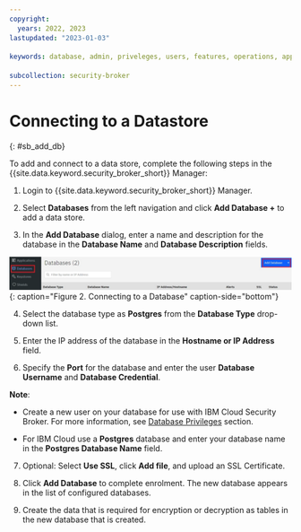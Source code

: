 ```yaml
---
copyright:
  years: 2022, 2023
lastupdated: "2023-01-03"

keywords: database, admin, priveleges, users, features, operations, application

subcollection: security-broker
---
```


# Connecting to a Datastore
{: #sb_add_db}

To add and connect to a data store, complete the following steps in the {{site.data.keyword.security_broker_short}} Manager:

1. Login to {{site.data.keyword.security_broker_short}} Manager.

2.  Select **Databases** from the left navigation and click **Add
    Database +** to add a data store.

3.  In the **Add Database** dialog, enter a name and description for the
    database in the **Database Name** and **Database Description**
    fields.

![Database](../images/database.svg){: caption="Figure 2. Connecting to a Database" caption-side="bottom"}

4.  Select the database type as **Postgres** from the **Database Type**
    drop-down list.

5.  Enter the IP address of the database in the **Hostname or IP
    Address** field.

6.  Specify the **Port** for the database and enter the user **Database
    Username** and **Database Credential**.

**Note**:

-   Create a new user on your database for use with IBM Cloud Security
    Broker. For more information, see [Database Privileges](/docs/security-broker?topic=security-broker-sb_db_priveleges) section.

-   For IBM Cloud use a **Postgres** database and enter your database
    name in the **Postgres Database Name** field.

7.  Optional: Select **Use SSL**, click **Add file**, and upload an SSL
    Certificate.

8.  Click **Add Database** to complete enrolment. The new database
    appears in the list of configured databases.

9.  Create the data that is required for encryption or decryption as
    tables in the new database that is created.
